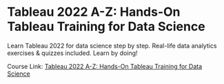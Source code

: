 # Tableau 2022 A-Z: Hands-On Tableau Training for Data Science

Learn Tableau 2022 for data science step by step. Real-life data analytics exercises & quizzes included. Learn by doing!

Course Link: [Tableau 2022 A-Z: Hands-On Tableau Training for Data Science](https://www.udemy.com/course/tableau10)